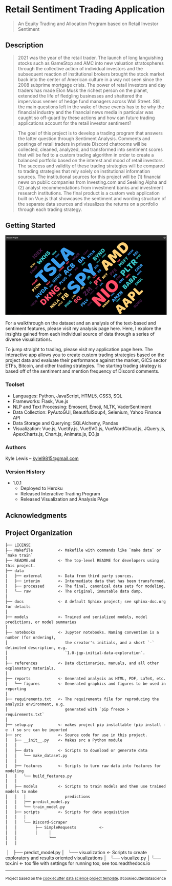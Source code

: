 # Retail Sentiment Trading Application
> An Equity Trading and Allocation Program based on Retail Investor Sentiment

## Description

> 2021 was the year of the retail trader. The launch of long languishing stocks such as GameStop and AMC into new valuation stratospheres through the collective action of individual investors and the subsequent reaction of institutional brokers brought the stock market back into the center of American culture in a way not seen since the 2008 subprime mortgage crisis. The power of retail investors and day traders has made Elon Musk the richest person on the planet, extended the life of fledgling businesses and shattered the impervious veneer of hedge fund managers across Wall Street. Still, the main questions left in the wake of these events has to be why the financial industry and the financial news media in particular was caught so off-guard by these actions and how can future trading applications account for the retail investor sentiment?

>  The goal of this project is to develop a trading program that answers the latter question through Sentiment Analysis. Comments and postings of retail traders in private Discord chatrooms will be collected, cleaned, analyzed, and transformed into sentiment scores that will be fed to a custom trading algorithm in order to create a balanced portfolio based on the interest and mood of retail investors. The success and validity of these trading strategies will be compared to trading strategies that rely solely on institutional information sources. The institutional sources for this project will be (1) financial news on public companies from Investing.com and Seeking Alpha and (2) analyst recommendations from investment banks and investment research institutions. The final product is a custom web application built on Vue.js that showcases the sentiment and wording structure of the separate data sources and visualizes the returns on a portfolio through each trading strategy.   

## Getting Started 
![](src/static/img/app.png)

<p>For a walkthrough on the dataset and an analysis of the text-based and sentiment features, <a src="https://discord-traders.herokuapp.com">please visit my analysis page here.</a>
Here, I explore the insights gained from each individual source of data through a series of diverse visualizations. 
</p>

<p>To jump straight to trading, <a src="https://discord-traders.herokuapp.com/trading_application/">please visit my application page here.</a>
The interactive app allows you to create custom trading strategies based on the project data and evaluate their performance against the market, GICS sector ETFs, Bitcoin, and other trading strategies. The starting trading strategy is based off of the sentiment and mention frequency of Discord comments.
</p>


### Toolset
* Languages: Python, JavaScript, HTML5, CSS3, SQL
* Frameworks: Flask, Vue.js
* NLP and Text Processing: Emosent, Emoji, NLTK, VaderSentiment
* Data Collection: PyAutoGUI, BeautifulSoup4, Selenium, Yahoo Finance API
* Data Storage and Querying: SQLAlchemy, Pandas
* Visualization: Vue.js, Vuetify.js, VueSVG.js, VueWordCloud.js, JQuery.js, ApexCharts.js, Chart.js, Animate.js, D3.js  

### Authors
Kyle Lewis – kylel9815@gmail.com


### Version History
* 1.0.1
    * Deployed to Heroku
    * Released Interactive Trading Program
    * Released Visualization and Analysis PAge

## Acknowledgments

Project Organization
------------

    ├── LICENSE
    ├── Makefile           <- Makefile with commands like `make data` or `make train`
    ├── README.md          <- The top-level README for developers using this project.
    ├── data
    │   ├── external       <- Data from third party sources.
    │   ├── interim        <- Intermediate data that has been transformed.
    │   ├── processed      <- The final, canonical data sets for modeling.
    │   └── raw            <- The original, immutable data dump.
    │
    ├── docs               <- A default Sphinx project; see sphinx-doc.org for details
    │
    ├── models             <- Trained and serialized models, model predictions, or model summaries
    │
    ├── notebooks          <- Jupyter notebooks. Naming convention is a number (for ordering),
    │                         the creator's initials, and a short `-` delimited description, e.g.
    │                         `1.0-jqp-initial-data-exploration`.
    │
    ├── references         <- Data dictionaries, manuals, and all other explanatory materials.
    │
    ├── reports            <- Generated analysis as HTML, PDF, LaTeX, etc.
    │   └── figures        <- Generated graphics and figures to be used in reporting
    │
    ├── requirements.txt   <- The requirements file for reproducing the analysis environment, e.g.
    │                         generated with `pip freeze > requirements.txt`
    │
    ├── setup.py           <- makes project pip installable (pip install -e .) so src can be imported
    ├── src                <- Source code for use in this project.
    │   ├── __init__.py    <- Makes src a Python module
    │   │
    │   ├── data           <- Scripts to download or generate data
    │   │   └── make_dataset.py
    │   │
    │   ├── features       <- Scripts to turn raw data into features for modeling
    │   │   └── build_features.py
    │   │
    │   ├── models         <- Scripts to train models and then use trained models to make
    │   │   │                 predictions
    │   │   ├── predict_model.py
    │   │   └── train_model.py
    │   ├── scripts        <- Scripts for data acquisition
    │   │   │           
    │   │   └── Discord-Scraper
    │   │        ├── SimpleRequests          <- 
    │   │        │     │ 
    │   │              └──
    │   │  
    │   ├── predict_model.py
    │   └── visualization  <- Scripts to create exploratory and results oriented visualizations
    │       └── visualize.py
    │
    └── tox.ini            <- tox file with settings for running tox; see tox.readthedocs.io


--------

<p><small>Project based on the <a target="_blank" href="https://drivendata.github.io/cookiecutter-data-science/">cookiecutter data science project template</a>. #cookiecutterdatascience</small></p>

